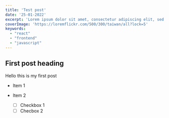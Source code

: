 ```yaml
---
title: 'Test post'
date: '25-01-2022'
excerpt: 'Lorem ipsum dolor sit amet, consectetur adipiscing elit, sed do eiusmod tempor incididunt ut labore et dolore magna aliqua. Ipsum nunc aliquet bibendum enim facilisis gravida neque. Eu mi bibendum neque egestas congue quisque egestas diam. Viverra nibh cras pulvinar mattis nunc sed blandit libero volutpat. Lacinia at quis risus sed vulputate odio.'
coverImage: 'https://loremflickr.com/500/300/taiwan/all?lock=5'
keywords:
  - "react"
  - "frontend"
  - "javascript"
---
```

## First post heading

Hello this is my first post

* Item 1
* Item 2

  * [ ] Checkbox 1
  * [ ] Checbox 2
